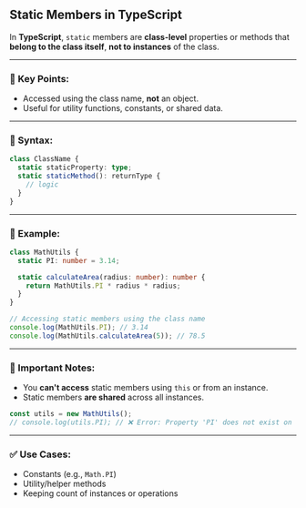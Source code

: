 
## Static Members in TypeScript

In **TypeScript**, `static` members are **class-level** properties or methods that **belong to the class itself**, **not to instances** of the class.

---

### 🔹 Key Points:
- Accessed using the class name, **not** an object.
- Useful for utility functions, constants, or shared data.

---

### 🔸 Syntax:
```typescript
class ClassName {
  static staticProperty: type;
  static staticMethod(): returnType {
    // logic
  }
}
```

---

### 🔹 Example:
```typescript
class MathUtils {
  static PI: number = 3.14;

  static calculateArea(radius: number): number {
    return MathUtils.PI * radius * radius;
  }
}

// Accessing static members using the class name
console.log(MathUtils.PI); // 3.14
console.log(MathUtils.calculateArea(5)); // 78.5
```

---

### 🔸 Important Notes:
- You **can't access** static members using `this` or from an instance.
- Static members **are shared** across all instances.

```typescript
const utils = new MathUtils();
// console.log(utils.PI); // ❌ Error: Property 'PI' does not exist on type 'MathUtils'
```

---

### ✅ Use Cases:
- Constants (e.g., `Math.PI`)
- Utility/helper methods
- Keeping count of instances or operations
